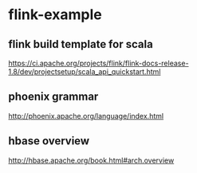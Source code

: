 # flink-example

## flink build template for scala
https://ci.apache.org/projects/flink/flink-docs-release-1.8/dev/projectsetup/scala_api_quickstart.html

## phoenix grammar
http://phoenix.apache.org/language/index.html

## hbase overview
http://hbase.apache.org/book.html#arch.overview